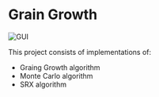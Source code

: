 # Grain Growth

![GUI](https://i.imgur.com/iHm9JnS.png)

This project consists of implementations of:
- Graing Growth algorithm
- Monte Carlo algorithm
- SRX algorithm
